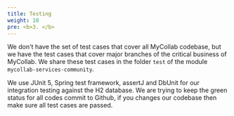 ```yaml
---
title: Testing
weight: 10
pre: <b>3. </b>
---
```


We don't have the set of test cases that cover all MyCollab codebase, but we have the test cases that cover major branches of the critical business of MyCollab. We share these test cases in the folder `test` of the module `mycollab-services-community`.

We use JUnit 5, Spring test framework, assertJ and DbUnit for our integration testing against the H2 database. We are trying to keep the green status for all codes commit to Github, if you changes our codebase then make sure all test cases are passed.